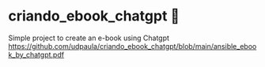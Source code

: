 # criando_ebook_chatgpt :eyes:
Simple project to create an e-book using Chatgpt
https://github.com/udpaula/criando_ebook_chatgpt/blob/main/ansible_ebook_by_chatgpt.pdf
